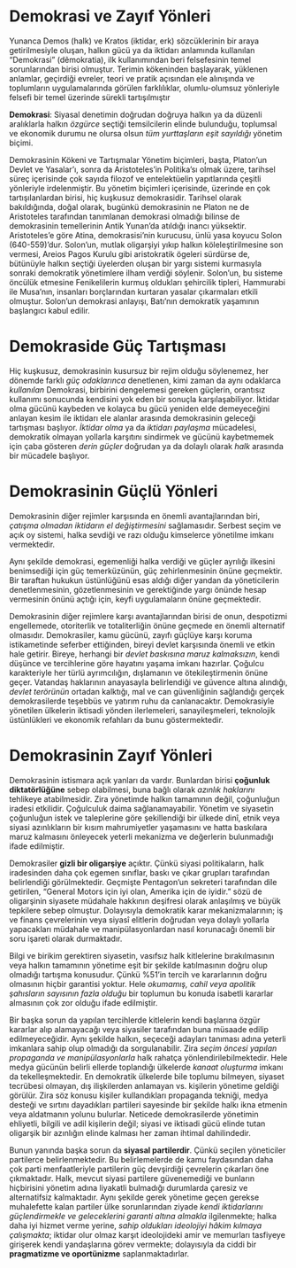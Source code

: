 # Demokrasi ve Zayıf Yönleri

Yunanca Demos (halk) ve Kratos (iktidar, erk) sözcüklerinin bir araya getirilmesiyle oluşan, halkın gücü ya da iktidarı anlamında kullanılan “Demokrasi” (dẽmokratia), ilk kullanımından beri felsefesinin temel sorunlarından birisi olmuştur. Terimin kökeninden başlayarak, yüklenen anlamlar, geçirdiği evreler, teori ve pratik açısından ele alınışında ve toplumların uygulamalarında görülen farklılıklar, olumlu-olumsuz yönleriyle felsefi bir temel üzerinde sürekli tartışılmıştır

**Demokrasi**: Siyasal denetimin doğrudan doğruya halkın ya da düzenli aralıklarla halkın *özgürce* seçtiği temsilcilerin elinde bulunduğu, toplumsal ve ekonomik durumu ne olursa olsun *tüm yurttaşların eşit sayıldığı* yönetim biçimi.

Demokrasinin Kökeni ve Tartışmalar Yönetim biçimleri, başta, Platon’un Devlet ve Yasalar’ı, sonra da Aristoteles’in Politika’sı olmak üzere, tarihsel süreç içerisinde çok sayıda filozof ve entelektüelin yapıtlarında çeşitli yönleriyle irdelenmiştir. Bu yönetim biçimleri içerisinde, üzerinde en çok tartışılanlardan birisi, hiç kuşkusuz demokrasidir. Tarihsel olarak bakıldığında, doğal olarak, bugünkü demokrasinin ne Platon ne de Aristoteles tarafından tanımlanan demokrasi olmadığı bilinse de demokrasinin temellerinin Antik Yunan’da atıldığı inancı yüksektir. Aristoteles’e göre Atina, demokrasisi’nin kurucusu, ünlü yasa koyucu Solon (640-559)’dur. Solon’un, mutlak oligarşiyi yıkıp halkın köleleştirilmesine son vermesi, Areios Pagos Kurulu gibi aristokratik ögeleri sürdürse de, bütünüyle halkın seçtiği üyelerden oluşan bir yargı sistemi kurmasıyla sonraki demokratik yönetimlere ilham verdiği söylenir. Solon’un, bu sisteme öncülük etmesine Fenikelilerin kurmuş oldukları şehircilik tipleri, Hammurabi ile Musa’nın, insanları borçlarından kurtaran yasalar çıkarmaları etkili olmuştur. Solon’un demokrasi anlayışı, Batı’nın demokratik yaşamının başlangıcı kabul edilir.

# **Demokraside Güç Tartışması**

Hiç kuşkusuz, demokrasinin kusursuz bir rejim olduğu söylenemez, her dönemde farklı *güç odaklarınca* denetlenen, kimi zaman da aynı odaklarca *kullanılan* Demokrasi, birbirini dengelemesi gereken güçlerin, orantısız kullanımı sonucunda kendisini yok eden bir sonuçla karşılaşabiliyor. İktidar olma gücünü kaybeden ve kolayca bu gücü yeniden elde demeyeceğini anlayan kesim ile iktidarı ele alanlar arasında demokrasinin geleceği tartışması başlıyor. *İktidar olma* ya da *iktidarı paylaşma* mücadelesi, demokratik olmayan yollarla karşıtını sindirmek ve gücünü kaybetmemek için çaba gösteren *derin güçler* doğrudan ya da dolaylı olarak *halk* arasında bir mücadele başlıyor.

# **Demokrasinin Güçlü Yönleri**

Demokrasinin diğer rejimler karşısında en önemli avantajlarından biri, *çatışma olmadan iktidarın el değiştirmesini* sağlamasıdır. Serbest seçim ve açık oy sistemi, halka sevdiği ve razı olduğu kimselerce yönetilme imkanı vermektedir. 

Aynı şekilde demokrasi, egemenliği halka verdiği ve güçler ayrılığı ilkesini benimsediği için güç temerküzünün, güç zehirlenmesinin önüne geçmektir. Bir taraftan hukukun üstünlüğünü esas aldığı diğer yandan da yöneticilerin denetlenmesinin, gözetlenmesinin ve gerektiğinde yargı önünde hesap vermesinin önünü açtığı için, keyfi uygulamaların önüne geçmektedir. 

Demokrasinin diğer rejimlere karşı avantajlarından birisi de onun, despotizmi engellemede, otoriterlik ve totaliterliğin önüne geçmede en önemli alternatif olmasıdır. Demokrasiler, kamu gücünü, zayıfı güçlüye karşı koruma istikametinde seferber ettiğinden, bireyi devlet karşısında önemli ve etkin hale getirir. Bireye, herhangi bir *devlet baskısına maruz kalmaksızın*, kendi düşünce ve tercihlerine göre hayatını yaşama imkanı hazırlar. Çoğulcu karakteriyle her türlü ayrımcılığın, dışlamanın ve ötekileştirmenin önüne geçer. Vatandaş haklarının anayasayla belirlendiği ve güvence altına alındığı, *devlet terörünün* ortadan kalktığı, mal ve can güvenliğinin sağlandığı gerçek demokrasilerde teşebbüs ve yatırım ruhu da canlanacaktır. Demokrasiyle yönetilen ülkelerin iktisadi yönden ilerlemeleri, sanayileşmeleri, teknolojik üstünlükleri ve ekonomik refahları da bunu göstermektedir.

# Demokrasinin Zayıf Yönleri

Demokrasinin istismara açık yanları da vardır. Bunlardan birisi **çoğunluk diktatörlüğüne** sebep olabilmesi, buna bağlı olarak *azınlık haklarını* tehlikeye atabilmesidir. Zira yönetimde halkın tamamının değil, çoğunluğun iradesi etkilidir. Çoğulculuk daima sağlanamayabilir. Yönetim ve siyasetin çoğunluğun istek ve taleplerine göre şekillendiği bir ülkede dinî, etnik veya siyasi azınlıkların bir kısım mahrumiyetler yaşamasını ve hatta baskılara maruz kalmasını önleyecek yeterli mekanizma ve değerlerin bulunmadığı ifade edilmiştir.

Demokrasiler **gizli bir oligarşiye** açıktır. Çünkü siyasi politikaların, halk iradesinden daha çok egemen sınıflar, baskı ve çıkar grupları tarafından belirlendiği görülmektedir. Geçmişte Pentagon’un sekreteri tarafından dile getirilen, “General Motors için iyi olan, Amerika için de iyidir.” sözü de oligarşinin siyasete müdahale hakkının deşifresi olarak anlaşılmış ve büyük tepkilere sebep olmuştur. Dolayısıyla demokratik karar mekanizmalarının; iş ve finans çevrelerinin veya siyasî elitlerin doğrudan veya dolaylı yollarla yapacakları müdahale ve manipülasyonlardan nasıl korunacağı önemli bir soru işareti olarak durmaktadır.

Bilgi ve birikim gerektiren siyasetin, vasıfsız halk kitlelerine bırakılmasının veya halkın tamamının yönetime eşit bir şekilde katılmasının doğru olup olmadığı tartışma konusudur. Çünkü %51’in tercih ve kararlarının doğru olmasının hiçbir garantisi yoktur. Hele *okumamış, cahil veya apolitik şahısların sayısının fazla olduğu* bir toplumun bu konuda isabetli kararlar almasının çok zor olduğu ifade edilmiştir.

Bir başka sorun da yapılan tercihlerde kitlelerin kendi başlarına özgür kararlar alıp alamayacağı veya siyasiler tarafından buna müsaade edilip edilmeyeceğidir. Aynı şekilde halkın, seçeceği adayları tanıması adına yeterli imkanlara sahip olup olmadığı da sorgulanabilir. Zira *seçim öncesi yapılan propaganda ve manipülasyonlarla* halk rahatça yönlendirilebilmektedir. Hele medya gücünün belirli ellerde toplandığı ülkelerde *kanaat oluşturma* imkanı da tekelleşmektedir. En demokratik ülkelerde bile toplumu bilmeyen, siyaset tecrübesi olmayan, dış ilişkilerden anlamayan vs. kişilerin yönetime geldiği görülür. Zira söz konusu kişiler kullandıkları propaganda tekniği, medya desteği ve sırtını dayadıkları partileri sayesinde bir şekilde halkı ikna etmenin veya aldatmanın yolunu bulurlar. Neticede demokrasilerde yönetimin ehliyetli, bilgili ve adil kişilerin değil; siyasi ve iktisadi gücü elinde tutan oligarşik bir azınlığın elinde kalması her zaman ihtimal dahilindedir.

Bunun yanında başka sorun da **siyasal partilerdir**. Çünkü seçilen yöneticiler partilerce belirlenmektedir. Bu belirlemelerde de kamu faydasından daha çok parti menfaatleriyle partilerin güç devşirdiği çevrelerin çıkarları öne çıkmaktadır. Halk, mevcut siyasi partilere güvenemediği ve bunların hiçbirisini yönetim adına liyakatli bulmadığı durumlarda çaresiz ve alternatifsiz kalmaktadır. Aynı şekilde gerek yönetime geçen gerekse muhalefette kalan partiler ülke sorunlarından ziyade *kendi iktidarlarını güçlendirmekle ve geleceklerini garanti altına almakla* ilgilenmekte; halka daha iyi hizmet verme yerine, *sahip oldukları ideolojiyi hâkim kılmaya çalışmakta*; iktidar olur olmaz karşıt ideolojideki amir ve memurları tasfiyeye girişerek kendi yandaşlarına görev vermekte; dolayısıyla da ciddi bir **pragmatizme ve oportünizme** saplanmaktadırlar.